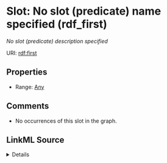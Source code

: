 

# Slot: No slot (predicate) name specified (rdf_first)


_No slot (predicate) description specified_







URI: [rdf:first](http://www.w3.org/1999/02/22-rdf-syntax-ns#first)



<!-- no inheritance hierarchy -->








## Properties

* Range: [Any](../classes/Any.md)





## Comments

* No occurrences of this slot in the graph.



## LinkML Source

<details>

```yaml
name: rdf_first
description: No slot (predicate) description specified
title: No slot (predicate) name specified
comments:
- No occurrences of this slot in the graph.
from_schema: fio-kg
rank: 1000
domain: rdf_List
slot_uri: rdf:first
alias: rdf_first
range: Any

```
</details>